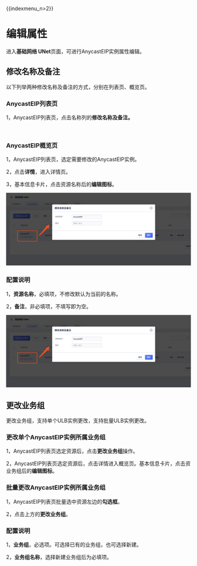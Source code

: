 {{indexmenu_n>2}}

# 编辑属性

进入**基础网络 UNet**页面，可进行AnycastEIP实例属性编辑。

## 修改名称及备注

以下列举两种修改名称及备注的方式，分别在列表页、概览页。

### AnycastEIP列表页

1，AnycastEIP列表页，点击名称列的**修改名称及备注。**

![]()

### AnycastEIP概览页

1，AnycastEIP列表页，选定需要修改的AnycastEIP实例。

2，点击**详情**，进入详情页。

3，基本信息卡片，点击资源名称后的**编辑图标**。

![](/images/editanycasteip01.png)

### 配置说明

1，**资源名称**，必填项，不修改默认为当前的名称。

2，**备注**，非必填项，不填写即为空。

![](/images/editanycasteip01.png)

## 更改业务组

更改业务组，支持单个ULB实例更改，支持批量ULB实例更改。

### 更改单个AnycastEIP实例所属业务组

1，AnycastEIP列表页选定资源后，点击**更改业务组**操作。

2，AnycastEIP列表页选定资源后，点击详情进入概览页。基本信息卡片，点击资业务组后的**编辑图标**。

### 批量更改AnycastEIP实例所属业务组

1，AnycastEIP列表页批量选中资源左边的**勾选框**。

2，点击上方的**更改业务组**。

### 配置说明

1，**业务组**，必选项。可选择已有的业务组，也可选择新建。

2，**业务组名称**，选择新建业务组后为必填项。

